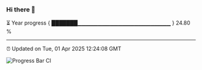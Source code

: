 ### Hi there 👋

⏳ Year progress { ███████▁▁▁▁▁▁▁▁▁▁▁▁▁▁▁▁▁▁▁▁▁▁▁ } 24.80 %

---

⏰ Updated on Tue, 01 Apr 2025 12:24:08 GMT

![Progress Bar CI](https://github.com/code-lakshay/GitHub-Actions-Demo/workflows/Progress%20Bar%20CI/badge.svg)

